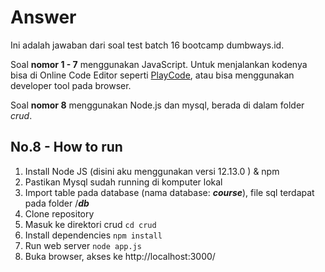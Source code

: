 # Answer

Ini adalah jawaban dari soal test batch 16 bootcamp dumbways.id.

Soal **nomor 1 - 7** menggunakan JavaScript. Untuk menjalankan kodenya bisa di Online Code Editor seperti [PlayCode](https://playcode.io/), atau bisa menggunakan developer tool pada browser.

Soal **nomor 8** menggunakan Node.js dan mysql, berada di dalam folder _crud_.

## No.8 - How to run

1. Install Node JS (disini aku menggunakan versi 12.13.0 ) & npm
2. Pastikan Mysql sudah running di komputer lokal
3. Import table pada database (nama database: **_course_**), file sql terdapat pada folder /**_db_**
4. Clone repository
5. Masuk ke direktori crud `cd crud`
6. Install dependencies `npm install`
7. Run web server `node app.js`
8. Buka browser, akses ke http://localhost:3000/
